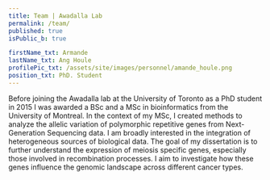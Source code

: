 ```yaml
---
title: Team | Awadalla Lab
permalink: /team/
published: true
isPublic_b: true

firstName_txt: Armande
lastName_txt: Ang Houle
profilePic_txt: /assets/site/images/personnel/amande_houle.png
position_txt: PhD. Student
---
```


Before joining the Awadalla lab at the University of Toronto as a PhD student in 2015 I was awarded a BSc and a MSc in bioinformatics from the University of Montreal. In the context of my MSc, I created methods to analyze the allelic variation of polymorphic repetitive genes from Next-Generation Sequencing data. I am broadly interested in the integration of heterogeneous sources of biological data. The goal of my dissertation is to further understand the expression of meiosis specific genes, especially those involved in recombination processes. I aim to investigate how these genes influence the genomic landscape across different cancer types.
